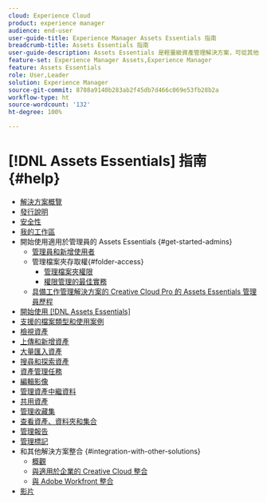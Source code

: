 ```yaml
---
cloud: Experience Cloud
product: experience manager
audience: end-user
user-guide-title: Experience Manager Assets Essentials 指南
breadcrumb-title: Assets Essentials 指南
user-guide-description: Assets Essentials 是輕量級資產管理解決方案，可從其他 Experience Cloud 應用程式中運作。
feature-set: Experience Manager Assets,Experience Manager
feature: Assets Essentials
role: User,Leader
solution: Experience Manager
source-git-commit: 8708a9140b283ab2f45db7d466c069e53fb28b2a
workflow-type: ht
source-wordcount: '132'
ht-degree: 100%

---
```



# [!DNL Assets Essentials] 指南 {#help}

+ [解決方案概覽](introduction.md)
+ [發行說明](release-notes.md)
+ [安全性](security-overview.md)
+ [我的工作區](my-workspace.md)
+ 開始使用適用於管理員的 Assets Essentials {#get-started-admins}
   + [管理員和新增使用者](deploy-administer.md)
   + 管理檔案夾存取權{#folder-access}
      + [管理檔案夾權限](manage-permissions.md)
      + [權限管理的最佳實務](permission-management-best-practices.md)
   + [具備工作管理解決方案的 Creative Cloud Pro 的 Assets Essentials 管理員歷程](assets-essentials-cc-pro-work-management-admin-journey.md)
+ [開始使用  [!DNL Assets Essentials]](get-started.md)
+ [支援的檔案類型和使用案例](supported-file-formats.md)
+ [檢視資產](navigate-view.md)
+ [上傳和新增資產](add-delete.md)
+ [大量匯入資產](bulk-import-assets-view.md)
+ [搜尋和探索資產](search.md)
+ [資產管理任務](manage-organize.md)
+ [編輯影像](edit-images.md)
+ [管理資產中繼資料](metadata.md)
+ [共用資產](share-links-for-assets.md)
+ [管理收藏集](manage-collections.md)
+ [查看資產、資料夾和集合](manage-notifications.md)
+ [管理報告](manage-reports.md)
+ [管理標記](tagging-management.md)
+ 和其他解決方案整合 {#integration-with-other-solutions}
   + [概觀](integration.md)
   + [與適用於企業的 Creative Cloud 整合](integrate-with-creative-cloud.md)
   + [與 Adobe Workfront 整合](integrate-with-workfront.md)
+ [影片](https://experienceleague.adobe.com/docs/experience-manager-learn/assets-essentials/overview.html?lang=zh-Hant)
